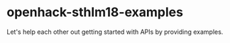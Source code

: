 # openhack-sthlm18-examples

Let's help each other out getting started with APIs by providing examples.